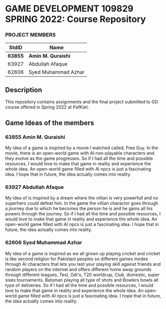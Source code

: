 # GAME DEVELOPMENT 109829 SPRING 2022: Course Repository #
### PROJECT MEMBERS ###
StdID | Name
------------ | -------------
**63855** | **Amin M. Quraishi** <!--this is the group leader in bold-->
63927 | Abdullah Afaque
62606 | Syed Muhammad Azhar
<!-- Replace name and student ids with acutally group member names and ids-->


## Description ## 
This repository contains assignments and the final project submitted to GD course offered in Spring 2022 at PafKiet.


## Game Ideas of the members ##

### 63855 Amin M. Quraishi ##
My idea of a game is inspired by a movie I watched called, Free Guy. In the movie, there is an open-world game with AI non-playable characters and they evolve as the game progresses. So if I had all the time and possible resources, I would love to make that game in reality and experience the whole idea. An open-world game filled with AI npcs is just a fascinating idea. I hope that in future, the idea actually comes into reality.


### 63927 Abdullah Afaque ###
My idea of is inspired by a dream where the villian is very powerfull and no superhero could defeat him. In the game the villian charactor goes through a journey due to which he becomes the person he is and he gains all his powers through the journey.  So if I had all the time and possible resources, I would love to make that game in reality and experience the whole idea. An open-world game filled with AI npcs is just a fascinating idea. I hope that in future, the idea actually comes into reality.



### 62606 Syed Muhammad Azhar ###
My idea of a game is inspired as we all grown up playing cricket and cricket is like second religion for Pakistani peoples so different games modes through AI characters that lets you test your playing skill against friends and random players on the internet and offers different home away grounds through different leagues, Test, Odi's, T20 worldcup, Club, domestic, super sixes tournaments. Batsman playing all type of shots and Bowlers bowls all type of deliveries. So if I had all the time and possible resources, I would love to make that game in reality and experience the whole idea. An open-world game filled with AI npcs is just a fascinating idea. I hope that in future, the idea actually comes into reality.

